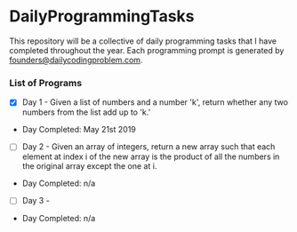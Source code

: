 # DailyProgrammingTasks
This repository will be a collective of daily programming tasks that I have completed throughout the year. Each programming prompt is generated by founders@dailycodingproblem.com.

### List of Programs
- [X] Day 1  -      Given a list of numbers and a number 'k', return whether any two numbers from the list add up to 'k.'
* 	Day Completed: May 21st 2019
- [ ] Day 2  -      Given an array of integers, return a new array such that each element at index i of the new array is the product of all the numbers in the original array except the one at i.
* 	Day Completed: n/a
- [ ] Day 3  -      
* 	Day Completed: n/a

